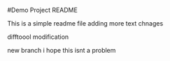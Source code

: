 #Demo Project README

This is a simple readme file
adding more text chnages

difftoool modification

new branch
i hope this isnt a problem